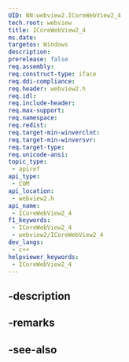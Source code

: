 ```yaml
---
UID: NN:webview2.ICoreWebView2_4
tech.root: webview
title: ICoreWebView2_4
ms.date: 
targetos: Windows
description: 
prerelease: false
req.assembly: 
req.construct-type: iface
req.ddi-compliance: 
req.header: webview2.h
req.idl: 
req.include-header: 
req.max-support: 
req.namespace: 
req.redist: 
req.target-min-winverclnt: 
req.target-min-winversvr: 
req.target-type: 
req.unicode-ansi: 
topic_type:
 - apiref
api_type:
 - COM
api_location:
 - webview2.h
api_name:
 - ICoreWebView2_4
f1_keywords:
 - ICoreWebView2_4
 - webview2/ICoreWebView2_4
dev_langs:
 - c++
helpviewer_keywords:
 - ICoreWebView2_4
---
```


## -description

## -remarks

## -see-also

